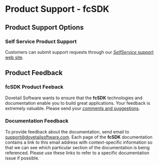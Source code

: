 # Product Support - fcSDK

## Product Support Options

### Self Service Product Support

Customers can submit support requests through our [*SelfService* support web site](https://support.dovetailsoftware.com/selfservice/login).

## Product Feedback

### fcSDK Product Feeback

Dovetail Software wants to ensure that the **fcSDK** technologies and documentation enable you to build great applications. Your feedback is extremely valuable. Please send your [comments and suggestions](mailto:support@dovetailsoftware.com).

### Documentation Feedback

To provide feedback about the documentation, send email to [support@dovetailsoftware.com](mailto:support@dovetailsoftware.com). Each page of the **fcSDK** documentation contains a link to this email address with context-specific information so that we can see which particular section of the documentation is being referenced. Please use these links to refer to a specific documentation issue if possible.
